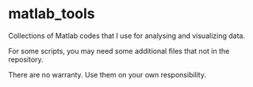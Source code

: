 # matlab_tools
Collections of Matlab codes that I use for analysing and visualizing data.

For some scripts, you may need some additional files that not in the repository.

There are no warranty. Use them on your own responsibility.
